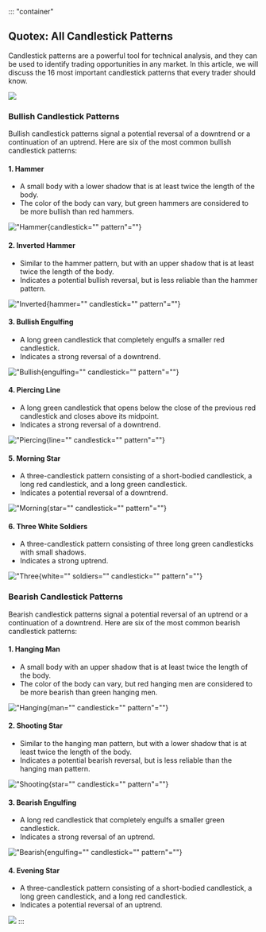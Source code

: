 ::: \"container\"
## Quotex: All Candlestick Patterns

Candlestick patterns are a powerful tool for technical analysis, and
they can be used to identify trading opportunities in any market. In
this article, we will discuss the 16 most important candlestick patterns
that every trader should know.

[![](https://static.quotex.io/files/4_en/300_250.jpg)](https://traff.sbs/brokerqxlid)

### Bullish Candlestick Patterns

Bullish candlestick patterns signal a potential reversal of a downtrend
or a continuation of an uptrend. Here are six of the most common bullish
candlestick patterns:

#### 1. Hammer

-   A small body with a lower shadow that is at least twice the length
    of the body.
-   The color of the body can vary, but green hammers are considered to
    be more bullish than red hammers.

!["Hammer](\%22https://www.investopedia.com/thmb/cR2_AD-eU-K-iK1zB8u25DQ0xMc=/768x0/filters:no_upscale()/hammer-candlestick-pattern-468476562-5b24d99646e0fb0026421cea.png\%22){candlestick=""
pattern"=""}

#### 2. Inverted Hammer

-   Similar to the hammer pattern, but with an upper shadow that is at
    least twice the length of the body.
-   Indicates a potential bullish reversal, but is less reliable than
    the hammer pattern.

!["Inverted](\%22https://www.investopedia.com/thmb/9s_J505t4-Rs1XLeha8UJ2C_0mY=/768x0/filters:no_upscale()/inverted-hammer-candlestick-pattern-458835727-5a440c77c9e77c00366c6c65.png\%22){hammer=""
candlestick="" pattern"=""}

#### 3. Bullish Engulfing

-   A long green candlestick that completely engulfs a smaller red
    candlestick.
-   Indicates a strong reversal of a downtrend.

!["Bullish](\%22https://www.investopedia.com/thmb/2_v7JjTeF6F2V36nYpa63Y0Q8Rw=/768x0/filters:no_upscale()/bullish-engulfing-pattern-458905523-5a46df5746e0fb00366d9650.png\%22){engulfing=""
candlestick="" pattern"=""}

#### 4. Piercing Line

-   A long green candlestick that opens below the close of the previous
    red candlestick and closes above its midpoint.
-   Indicates a strong reversal of a downtrend.

!["Piercing](\%22https://www.investopedia.com/thmb/gP7GAGz3sVq-38wO3T0a-08YBiY=/768x0/filters:no_upscale()/piercing-line-candlestick-pattern-458916747-5a471614c9e77c00366d9869.png\%22){line=""
candlestick="" pattern"=""}

#### 5. Morning Star

-   A three-candlestick pattern consisting of a short-bodied
    candlestick, a long red candlestick, and a long green candlestick.
-   Indicates a potential reversal of a downtrend.

!["Morning](\%22https://www.investopedia.com/thmb/nIZ1d28Cpua8-rI9j1UZ_JcY-y4=/768x0/filters:no_upscale()/morning-star-candlestick-pattern-458751357-5a426c2ec9e77c0037708986.png\%22){star=""
candlestick="" pattern"=""}

#### 6. Three White Soldiers

-   A three-candlestick pattern consisting of three long green
    candlesticks with small shadows.
-   Indicates a strong uptrend.

!["Three](\%22https://www.investopedia.com/thmb/o66QsdYE6f3vfe6M89Q8U-60aso=/768x0/filters:no_upscale()/three-white-soldiers-candlestick-pattern-458772047-5a42948746e0fb00366c6f9c.png\%22){white=""
soldiers="" candlestick="" pattern"=""}

### Bearish Candlestick Patterns

Bearish candlestick patterns signal a potential reversal of an uptrend
or a continuation of a downtrend. Here are six of the most common
bearish candlestick patterns:

#### 1. Hanging Man

-   A small body with an upper shadow that is at least twice the length
    of the body.
-   The color of the body can vary, but red hanging men are considered
    to be more bearish than green hanging men.

!["Hanging](\%22https://www.investopedia.com/thmb/Rbm9F1lUx7Xhkl_idZopKTd5h74=/768x0/filters:no_upscale()/hanging-man-candlestick-pattern-468476564-5b24d9b946e0fb0026421ce9.png\%22){man=""
candlestick="" pattern"=""}

#### 2. Shooting Star

-   Similar to the hanging man pattern, but with a lower shadow that is
    at least twice the length of the body.
-   Indicates a potential bearish reversal, but is less reliable than
    the hanging man pattern.

!["Shooting](\%22https://www.investopedia.com/thmb/e6irYQuBCq4taI1ZRK-0zMHlJ80=/768x0/filters:no_upscale()/shooting-star-candlestick-pattern-458835725-5a440c7ac9e77c00366c6c66.png\%22){star=""
candlestick="" pattern"=""}

#### 3. Bearish Engulfing

-   A long red candlestick that completely engulfs a smaller green
    candlestick.
-   Indicates a strong reversal of an uptrend.

!["Bearish](\%22https://www.investopedia.com/thmb/6r1vL4sKZ-9X_D9K0t_O3M6d47o=/768x0/filters:no_upscale()/bearish-engulfing-pattern-458905525-5a46df5a46e0fb00366d9651.png\%22){engulfing=""
candlestick="" pattern"=""}

#### 4. Evening Star

-   A three-candlestick pattern consisting of a short-bodied
    candlestick, a long green candlestick, and a long red candlestick.
-   Indicates a potential reversal of an uptrend.

![](\%22https://www.investopedia.com/thmb/sFtQ9U_7rjz3hLn8L_F0w9gR5)
:::

